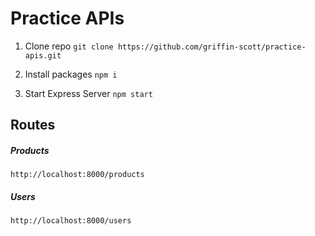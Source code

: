 # Practice APIs

1. Clone repo
`git clone https://github.com/griffin-scott/practice-apis.git`

2. Install packages
`npm i`

3. Start Express Server
`npm start`

## Routes

##### Products
`http://localhost:8000/products`

##### Users
`http://localhost:8000/users`

